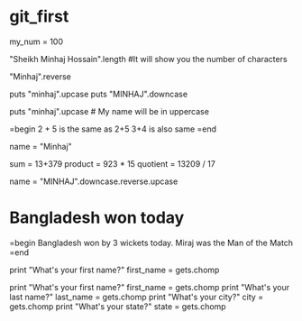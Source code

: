 # git_first
my_num = 100

"Sheikh Minhaj Hossain".length #It will show you the number of characters

"Minhaj".reverse

puts "minhaj".upcase
puts "MINHAJ".downcase

puts "minhaj".upcase # My name will be in uppercase

=begin
2 + 5 is the same as 2+5
3+4 is also same
=end

name = "Minhaj"

sum = 13+379
product = 923 * 15
quotient = 13209 / 17

name = "MINHAJ".downcase.reverse.upcase

# Bangladesh won today

=begin
Bangladesh won by 3 wickets today.
Miraj was the Man of the Match
=end

print "What's your first name?"
first_name = gets.chomp

print "What's your first name?"
first_name = gets.chomp
print "What's your last name?"
last_name = gets.chomp
print "What's your city?"
city = gets.chomp
print "What's your state?"
state = gets.chomp

